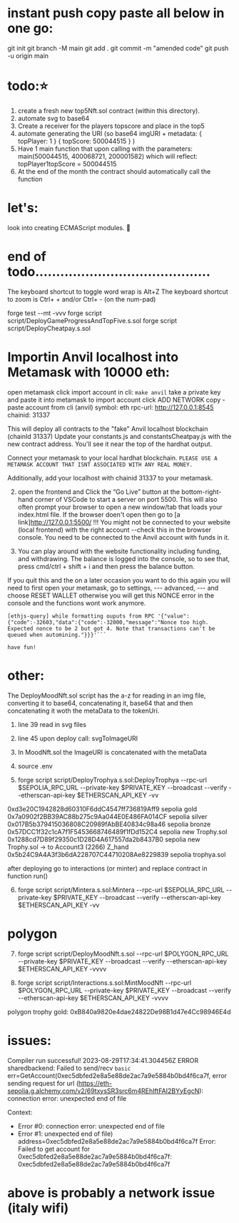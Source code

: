 # instant push copy paste all below in one go:

git init
git branch -M main
git add .
git commit -m "amended code"
git push -u origin main

# todo:⭐️

1. create a fresh new top5Nft.sol contract (within this directory).
2. automate svg to base64
3. Create a receiver for the players topscore and place in the top5
4. automate generating the URI
   (so base64 imgURI + metadata: { topPlayer: 1 } { topScore: 500044515 } )
5. Have 1 main function that upon calling with the parameters:
   main(500044515, 400068721, 200001582) which will reflect:
   topPlayer1topScore = 500044515
6. At the end of the month the contract should automatically call the function

# let's:

look into creating ECMAScript modules. 🧩

# end of todo..........................................

The keyboard shortcut to toggle word wrap is Alt+Z
The keyboard shortcut to zoom is Ctrl+ + and/or Ctrl+ - (on the num-pad)

forge test --mt <nameOfTest> -vvv
forge script script/DeployGameProgressAndTopFive.s.sol
forge script script/DeployCheatpay.s.sol

# Importin Anvil localhost into Metamask with 10000 eth:

open metamask
click import account
in cli: `make anvil`
take a private key and paste it into metamask to import account
click ADD NETWORK
copy - paste account from cli (anvil)
symbol: eth
rpc-url: http://127.0.0.1:8545
chainid: 31337

This will deploy all contracts to the "fake" Anvil localhost blockchain (chainId 31337)
Update your constants.js and constantsCheatpay.js with the new contract address.
You'll see it near the top of the hardhat output.

Connect your metamask to your local hardhat blockchain.
`PLEASE USE A METAMASK ACCOUNT THAT ISNT ASSOCIATED WITH ANY REAL MONEY.`

Additionally, add your localhost with chainid 31337 to your metamask.

2. open the frontend and
   Click the “Go Live” button at the bottom-right-hand corner of VSCode to start a server on port 5500. This will also often prompt your browser to open a new window/tab that loads your index.html file.
   If the browser doen't open then go to [a link]http://127.0.0.1:5500/
   !!! You might not be connected to your website (local frontend) with the right account
   --check this in the browser console. You need to be connected to the Anvil account with
   funds in it.

3. You can play around with the website functionality including funding, and withdrawing. The balance is logged into the console, so to see that, press cmd/ctrl + shift + i
   and then press the balance button.

If you quit this and the on a later occasion you want to do this again you will need to first open your metamask,
go to settings, --- advanced, --- and choose RESET WALLET
otherwise you will get this NONCE error in the console and the functions wont work anymore.

````MetaMask - RPC Error:
[ethjs-query] while formatting ouputs from RPC '{"value":{"code":-32603,"data":{"code":-32000,"message":"Nonce too high. Expected nonce to be 2 but got 4. Note that transactions can't be queued when automining."}}}'```

have fun!

````

# other:

The DeployMoodNft.sol script has the a-z for reading in an img file, converting it to base64,
concatenating it, base64 that and then concatenating it woth the metaData to the tokenUri.

1. line 39 read in svg files
2. line 45 upon deploy call: svgToImageURI
3. In MoodNft.sol the ImageURI is concatenated with the metaData

4. source .env

5. forge script script/DeployTrophya.s.sol:DeployTrophya --rpc-url $SEPOLIA_RPC_URL --private-key $PRIVATE_KEY --broadcast --verify --etherscan-api-key $ETHERSCAN_API_KEY -vv

0xd3e20C1942828d60310F6ddC4547ff736819Aff9 sepolia gold
0x7a0902f2BB39AC88b275c9Aa044E0E486FA014CF sepolia silver
0x017B5b379415036808C20989fAbBE40834c98a46 sepolia bronze
0x57DCC1f32c1cA7f1F5453668746489f1fDd152C4 sepolia new Trophy.sol
0x1288cd7D89f29350c1D28D4A617557da2b8437B0 sepolia new Trophy.sol -> to Account3 (2266) Z_hand
0x5b24C9A4A3f3b6dA228707C44710208Ae8229839 sepolia trophya.sol

after deploying go to interactions (or minter) and replace contract in function run()

6. forge script script/Mintera.s.sol:Mintera --rpc-url $SEPOLIA_RPC_URL --private-key $PRIVATE_KEY --broadcast --verify --etherscan-api-key $ETHERSCAN_API_KEY -vv

# polygon

7. forge script script/DeployMoodNft.s.sol --rpc-url $POLYGON_RPC_URL --private-key $PRIVATE_KEY --broadcast --verify --etherscan-api-key $ETHERSCAN_API_KEY -vvvv

8. forge script script/Interactions.s.sol:MintMoodNft --rpc-url $POLYGON_RPC_URL --private-key $PRIVATE_KEY --broadcast --verify --etherscan-api-key $ETHERSCAN_API_KEY -vvvv

polygon trophy gold: 0xB840a9820e4dae24822De98B1d47e4Cc98946E4d

# issues:

Compiler run successful!
2023-08-29T17:34:41.304456Z ERROR sharedbackend: Failed to send/recv `basic` err=GetAccount(0xec5dbfed2e8a5e88de2ac7a9e5884b0bd4f6ca7f,
error sending request for url (https://eth-sepolia.g.alchemy.com/v2/69txysSR3src6m4REhIftFAI2BYyEgcN): connection error: unexpected end of file

Context:

- Error #0: connection error: unexpected end of file
- Error #1: unexpected end of file) address=0xec5dbfed2e8a5e88de2ac7a9e5884b0bd4f6ca7f
  Error:
  Failed to get account for 0xec5dbfed2e8a5e88de2ac7a9e5884b0bd4f6ca7f: 0xec5dbfed2e8a5e88de2ac7a9e5884b0bd4f6ca7f

# above is probably a network issue (italy wifi)
